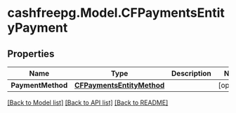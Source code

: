 # cashfreepg.Model.CFPaymentsEntityPayment

## Properties

Name | Type | Description | Notes
------------ | ------------- | ------------- | -------------
**PaymentMethod** | [**CFPaymentsEntityMethod**](CFPaymentsEntityMethod.md) |  | [optional] 

[[Back to Model list]](../README.md#documentation-for-models) [[Back to API list]](../README.md#documentation-for-api-endpoints) [[Back to README]](../README.md)

